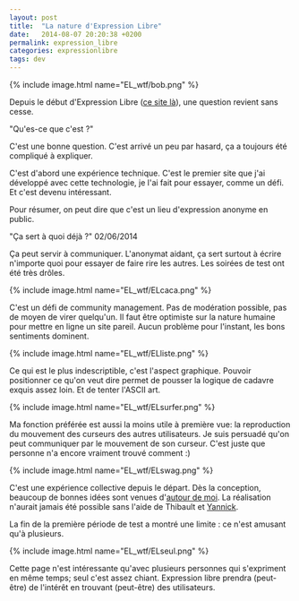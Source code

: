 ```yaml
---
layout: post
title:  "La nature d'Expression Libre"
date:   2014-08-07 20:20:38 +0200
permalink: expression_libre
categories: expressionlibre
tags: dev
---
```


{% include image.html name="EL_wtf/bob.png" %}

Depuis le début d'Expression Libre ([ce site là](http://www.expressionlib.re)), une question revient sans cesse.

"Qu'es-ce que c'est ?"

C'est une bonne question. C'est arrivé un peu par hasard, ça a toujours été compliqué à expliquer.

C'est d'abord une expérience technique. C'est le premier site que j'ai développé avec cette technologie, je l'ai fait pour essayer, comme un défi. Et c'est devenu intéressant.

<!--more-->

Pour résumer, on peut dire que c'est un lieu d'expression anonyme en public.

"Ça sert à quoi déjà ?" 02/06/2014

Ça peut servir à communiquer. L'anonymat aidant, ça sert surtout à écrire n'importe quoi pour essayer de faire rire les autres. Les soirées de test ont été très drôles.

{% include image.html name="EL_wtf/ELcaca.png" %}

C'est un défi de community management. Pas de modération possible, pas de moyen de virer quelqu'un. Il faut être optimiste sur la nature humaine pour mettre en ligne un site pareil. Aucun problème pour l'instant, les bons sentiments dominent.

{% include image.html name="EL_wtf/ELliste.png" %}

Ce qui est le plus indescriptible, c'est l'aspect graphique. Pouvoir positionner ce qu'on veut dire permet de pousser la logique de cadavre exquis assez loin. Et de tenter l'ASCII art.

{% include image.html name="EL_wtf/ELsurfer.png" %}

Ma fonction préférée est aussi la moins utile à première vue: la reproduction du mouvement des curseurs des autres utilisateurs. Je suis persuadé qu'on peut communiquer par le mouvement de son curseur. C'est juste que personne n'a encore vraiment trouvé comment :)

{% include image.html name="EL_wtf/ELswag.png" %}

C'est une expérience collective depuis le départ. Dès la conception, beaucoup de bonnes idées sont venues d'[autour de moi](http://simplon.co). La réalisation n'aurait jamais été possible sans l'aide de Thibault et [Yannick](https://github.com/yaf).

La fin de la première période de test a montré une limite : ce n'est amusant qu'à plusieurs.

{% include image.html name="EL_wtf/ELseul.png" %}

Cette page n'est intéressante qu'avec plusieurs personnes qui s'expriment en même temps; seul c'est assez chiant. Expression libre prendra (peut-être) de l'intérêt en trouvant (peut-être) des utilisateurs.